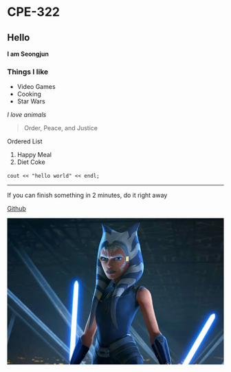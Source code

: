 # CPE-322

## Hello
**I am Seongjun**

### Things I like
- Video Games
- Cooking
- Star Wars

*I love animals*

> Order, Peace, and Justice

Ordered List
1. Happy Meal
2. Diet Coke


` cout << "hello world" << endl; `

---

If you can finish something in 2 minutes, do it right away

[Github](https://github.com/successjun/CPE-322/tree/main)

![HI](soka.png)

